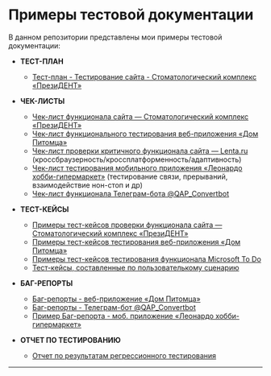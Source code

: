 # Примеры тестовой документации
В данном репозитории представлены мои примеры тестовой документации:

* **ТЕСТ-ПЛАН**
    * [Тест-план - Тестирование сайта - Стоматологический комплекс «ПрезиДЕНТ»](https://github.com/Elena-Belova/Test-Documentation/blob/37f91c9e1c57fb4606531a01e80b2af6126c1e69/%D0%A2%D0%B5%D1%81%D1%82%20%D0%9F%D0%BB%D0%B0%D0%BD%20(%D0%9F%D1%80%D0%B5%D0%B7%D0%B8%D0%B4%D0%B5%D0%BD%D1%82).pdf)

* **ЧЕК-ЛИСТЫ**
  * [Чек-лист функционала сайта — Стоматологический комплекс «ПрезиДЕНТ»](https://github.com/Elena-Belova/Test-Documentation/blob/000493c6e2a3a25ad67b268a1dcecaa78b16eb06/%D0%A7%D0%B5%D0%BA-%D0%9B%D0%B8%D1%81%D1%82%20(%D0%9F%D1%80%D0%B5%D0%B7%D0%B8%D0%B4%D0%B5%D0%BD%D1%82).pdf)
  * [Чек-лист функционального тестирования веб-приложения «Дом Питомца»](https://github.com/Elena-Belova/Project-Pet-Home/blob/6fd4465310266f9c24b260fa6e9106528fc83573/1.%20%D0%9F%D1%80%D0%BE%D0%B5%D0%BA%D1%82.%20%D0%94%D0%BE%D0%BC%20%D0%9F%D0%B8%D1%82%D0%BE%D0%BC%D1%86%D0%B0%20%D0%A7%D0%B5%D0%BA-%D0%BB%D0%B8%D1%81%D1%82%20%E2%84%961%2C%202.pdf)
  * [Чек-лист проверки критичного функционала сайта — Lenta.ru](https://github.com/Elena-Belova/Test-Documentation/blob/54928470ae6cac41d49be0365b9c2b1490302ebb/%D0%A7%D0%B5%D0%BA-%D0%9B%D0%B8%D1%81%D1%82%20(%D0%9B%D0%B5%D0%BD%D1%82%D0%B0).pdf) (кроссбраузерность/кроссплатформенность/адаптивность)
  * [Чек-лист тестирования мобильного приложения «Леонардо хобби-гипермаркет»](https://github.com/Elena-Belova/Test-Documentation/blob/54928470ae6cac41d49be0365b9c2b1490302ebb/%D0%A7%D0%B5%D0%BA-%D0%9B%D0%B8%D1%81%D1%82%20(%D0%9B%D0%B5%D0%BE%D0%BD%D0%B0%D1%80%D0%B4%D0%BE%20%D0%BC%D0%BE%D0%B1%D0%B8%D0%BB).pdf) (тестирование связи, прерываний, взаимодействие нон-стоп и др)
  * [Чек-лист функционала Телеграм-бота @QAP_Convertbot](https://github.com/Elena-Belova/Test-Documentation/blob/48ab61280addd76465e0f57f354a9b5e95cca9fb/%D0%A7%D0%B5%D0%BA-%D0%BB%D0%B8%D1%81%D1%82%20(%D0%91%D0%BE%D1%82).pdf)

* **ТЕСТ-КЕЙСЫ**
  * [Примеры тест-кейсов проверки функционала сайта — Стоматологический комплекс «ПрезиДЕНТ»](https://github.com/Elena-Belova/Test-Documentation/blob/000493c6e2a3a25ad67b268a1dcecaa78b16eb06/%D0%A2%D0%B5%D1%81%D1%82-%D0%9A%D0%B5%D0%B9%D1%81%D1%8B%20%D0%9F%D1%80%D0%B8%D0%BC%D0%B5%D1%80%D1%8B%20(%D0%9F%D1%80%D0%B5%D0%B7%D0%B8%D0%B4%D0%B5%D0%BD%D1%82).pdf)
  * [Примеры тест-кейсов тестирования веб-приложения «Дом Питомца»](https://github.com/Elena-Belova/Project-Pet-Home/blob/b1e4b1fd621fce4b1b6b546cd728dbd1af203ad7/5.%20%D0%9F%D1%80%D0%BE%D0%B5%D0%BA%D1%82.%20%D0%94%D0%BE%D0%BC%20%D0%9F%D0%B8%D1%82%D0%BE%D0%BC%D1%86%D0%B0%20%D0%A2%D0%B5%D1%81%D1%82-%D0%BA%D0%B5%D0%B9%D1%81%D1%8B.pdf)
  * [Примеры тест-кейсов тестирования функционала Microsoft To Do](https://github.com/Elena-Belova/Test-Documentation/blob/4a5f2127f6bd484fd30644e67e6bfa1197384e3d/%D0%A2%D0%B5%D1%81%D1%82-%D0%9A%D0%B5%D0%B9%D1%81%D1%8B%20(Microsoft%20To%20Do).pdf)
  * [Тест-кейсы, составленные по пользователькому сценарию](https://github.com/Elena-Belova/Test-Design/blob/88d15451b8009628751bd270717cc8433ff2008b/%D0%9F%D0%BE%D0%BB%D1%8C%D0%B7%D0%BE%D0%B2%D0%B0%D1%82%D0%B5%D0%BB%D1%8C%D1%81%D0%BA%D0%B8%D0%B9%20%D1%81%D1%86%D0%B5%D0%BD%D0%B0%D1%80%D0%B8%D0%B9.pdf)

* **БАГ-РЕПОРТЫ**
  * [Баг-репорты - веб-приложение «Дом Питомца»](https://github.com/Elena-Belova/Project-Pet-Home/blob/f782357641424d9e87c5dcbe58312dce3c3e9168/4.%20%D0%9F%D1%80%D0%BE%D0%B5%D0%BA%D1%82.%20%D0%94%D0%BE%D0%BC%20%D0%9F%D0%B8%D1%82%D0%BE%D0%BC%D1%86%D0%B0%20%D0%91%D0%B0%D0%B3-%D1%80%D0%B5%D0%BF%D0%BE%D1%80%D1%82%D1%8B.pdf)
  * [Баг-репорты - Телеграм-бот @QAP_Convertbot](https://github.com/Elena-Belova/Test-Documentation/blob/4a5f2127f6bd484fd30644e67e6bfa1197384e3d/%D0%91%D0%B0%D0%B3%D0%B8%20(%D0%91%D0%BE%D1%82).pdf)
  * [Пример Баг-репорта - моб. приложение «Леонардо хобби-гипермаркет»](https://github.com/Elena-Belova/Test-Documentation/blob/54928470ae6cac41d49be0365b9c2b1490302ebb/%D0%91%D0%B0%D0%B3-%D0%BF%D1%80%D0%B8%D0%BC%D0%B5%D1%80%20(%D0%9B%D0%B5%D0%BE%D0%BD%D0%B0%D1%80%D0%B4%D0%BE).pdf)
  
* **ОТЧЕТ ПО ТЕСТИРОВАНИЮ**
  * [Отчет по результатам регрессионного тестирования](https://github.com/Elena-Belova/Test-Documentation/blob/000493c6e2a3a25ad67b268a1dcecaa78b16eb06/%D0%9E%D1%82%D1%87%D0%B5%D1%82%20%D0%BF%D0%BE%20%D1%82%D0%B5%D1%81%D1%82%D0%B8%D1%80%D0%BE%D0%B2%D0%B0%D0%BD%D0%B8%D1%8E.pdf)
<hr>
